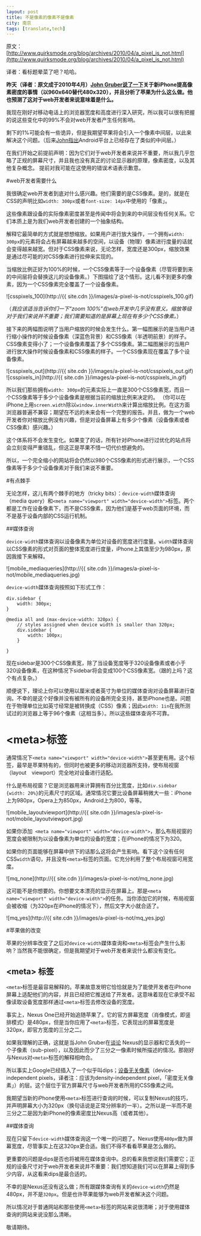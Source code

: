 ```yaml
---
layout: post
title: 不是像素的像素不是像素
city: 南京
tags: [translate,tech]
---
```


原文：[http://www.quirksmode.org/blog/archives/2010/04/a_pixel_is_not.html](http://www.quirksmode.org/blog/archives/2010/04/a_pixel_is_not.html)

译者：看标题晕菜了吧？哈哈。

**昨天（译者：原文成于2010年4月）[John Gruber说了一下](http://daringfireball.net/2010/04/why_960_by_640)关于新iPhone提高像素密度的事情（以960x640替代480x320），并且分析了苹果为什么这么做。他也预测了这对于web开发者来说意味着是什么。**

我现在刚好对移动电话上的浏览器宽度和高度进行深入研究，所以我可以很有把握的说这些变化中的99%不会对web开发者产生任何影响。

剩下的1%可能会有一些诡异，但是我期望苹果将会引入一个像素中间层，以此来解决这个问题。（后来[John指出](http://daringfireball.net/linked/2010/04/19/android-dips)Android平台上已经存在了类似的中间层。） 

在我们开始之前提前声明：因为它们对于web开发者来说并不重要，所以我几乎忽略了正规的屏幕尺寸，并且我也没有真正的讨论显示器的原理，像素密度，以及其他复杂概念。
提前对我可能在这使用的错误术语表示歉意。

#web开发者需要什么

我很确定web开发者到底对什么感兴趣。他们需要的是CSS像素。是的，就是在CSS的声明比如`width: 300px`或者`font-size: 14px`中使用的「像素」。

这些像素跟设备的实际像素密度甚至是传闻中将会到来的中间层没有任何关系。它们本质上是为我们web开发者创建的一个抽象结构。

解释它最简单的方式就是想想缩放。如果用户进行放大操作，一个拥有`width: 300px`的元素将会占有屏幕越来越多的空间，以设备（物理）像素进行度量的话就会变得越来越宽。但对于CSS像素来说，无论怎样，宽度还是300px，缩放效果是通过尽可能的对CSS像素进行拉伸来实现的。

当缩放比例正好为100%的时候，一个CSS像素等于一个设备像素（尽管将要到来的中间层将会替换这儿的设备像素。）下图描绘了这个情形。这儿看不到更多的像素，因为一个CSS像素完全覆盖了一个设备像素。

![csspixels_100](http://{{ site.cdn }}/images/a-pixel-is-not/csspixels_100.gif)

（_我应该适当告诉你们一下“zoom 100%”在web开发中几乎没有意义。缩放等级对于我们来说并不重要；我们需要知道的是屏幕上现在有多少个CSS像素。_）

接下来的两幅图说明了当用户缩放的时候会发生什么。第一幅图展示的是当用户进行缩小操作的时候设备像素（深蓝色背景）和CSS像素（半透明前景）的样子。CSS像素变得小了；一个设备像素覆盖了多个CSS像素。第二幅图展示的当用户进行放大操作时候设备像素和CSS像素的样子。一个CSS像素现在覆盖了多个设备像素。

![csspixels_out](http://{{ site.cdn }}/images/a-pixel-is-not/csspixels_out.gif)
![csspixels_in](http://{{ site.cdn }}/images/a-pixel-is-not/csspixels_in.gif)

所以我们那些拥有`width: 300px`的元素实际上一直是300个CSS像素宽，而且一个CSS像素等于多少个设备像素是根据当前的缩放比例来决定的。
（你可以在iPhone上用`screen.width`除以`window.innerWidth`来计算出缩放比例。在这方面浏览器普遍不兼容；期望在不远的未来会有一个完整的报告。并且，做为一个web开发者你对缩放比例没有兴趣，但是对设备屏幕上有多少个像素（设备像素或者CSS像素）感兴趣。）

这个体系将不会发生变化。如果变了的话，所有针对iPhone进行过优化的站点将会立刻变得严重错乱，但这正是苹果不惜一切代价想避免的。

所以，一个完全缩小的网站将会仍然以980个CSS像素的形式进行展示，一个CSS像素等于多少个设备像素对于我们来说不重要。

#有点棘手

无论怎样，这儿有两个棘手的地方（tricky bits）：`device-width`媒体查询（media query）和` <meta name="viewport" width="device-width"> `标签。两个都是工作在设备像素下，而不是CSS像素，因为他们是基于web页面的环境，而不是基于设备内部的CSS运行机制。

##媒体查询

`device-width`媒体查询以设备像素为单位对设备的宽度进行度量。`width`媒体查询以CSS像素的形式对页面的整体宽度进行度量，iPhone上其值至少为980px，原因我接下来解释。

![mobile_mediaqueries](http://{{ site.cdn }}/images/a-pixel-is-not/mobile_mediaqueries.jpg)

`device-width`媒体查询按照如下形式工作：

	div.sidebar {
		width: 300px;
	}

	@media all and (max-device-width: 320px) {
		// styles assigned when device width is smaller than 320px;
		div.sidebar {
			width: 100px;
		}

	}

现在sidebar是300个CSS像素宽，除了当设备宽度等于320设备像素或者小于320设备像素，在这种情况下sidebar将会变成100个CSS像素宽。（跟的上吗？这个有点复杂。）

顺便说下，理论上你可以使用以厘米或者英寸为单位的媒体查询对设备屏幕进行查询。不幸的是这个好像并没有被所有的设备所完全支持，甚至iPhone也是。问题在于物理单位比如英寸经常是被转换成（CSS）像素；因此`width: 1in`在我所测试过的浏览器上等于96个像素（这相当多）。所以这些媒体查询不可靠。

# \<meta\>标签

通常情况下`<meta name="viewport" width="device-width">`甚至更有用。这个标签，最早是苹果特有的，但同时也被更多的移动浏览器所支持，使布局视窗（layout　viewport）完全地对设备进行适配。

什么是布局视窗？它是浏览器用来计算拥有百分比宽度，比如`div.sidebar {width: 20%}`的元素尺寸的区域。通常情况它要比设备屏幕稍微大一些：iPhone上为980px，Opera上为850px，Android上为800，等等。	

![mobile_layoutviewport](http://{{ site.cdn }}/images/a-pixel-is-not/mobile_layoutviewport.jpg)

如果你添加` <meta name="viewport" width="device-width">`，那么布局视窗的宽度会被限制为以设备像素为单位的设备的宽度；在iPhone的情况下为320。

如果你的页面能够在屏幕中挤下的话那么这将会产生影响。看下这个没有任何CSS`width`语句，并且没有`<meta>`标签的页面。它充分利用了整个布局视窗可用宽度。

![mq_none](http://{{ site.cdn }}/images/a-pixel-is-not/mq_none.jpg)

这可能不是你想要的。你想要文本漂亮的显示在屏幕上。那是`<meta name="viewport" width="device-width">`的任务。当你添加它的时候，布局视窗会被收缩（为320px在iPhone的情况下），然后文字大小就合适了。

![mq_yes](http://{{ site.cdn }}/images/a-pixel-is-not/mq_yes.jpg)

#苹果做的改变

苹果的分辨率改变了之后对`device-width`媒体查询和`<meta>`标签会产生什么影响？当然我不能很确定，但是我期望对于web开发者来说什么都没有变化。

## \<meta\> 标签

`<meta>`标签是最容易解释的。苹果故意发明它恰恰就是为了能使开发者在iPhone屏幕上适配他们的内容，并且已经把它推送给了开发者。这意味着现在它承受不起像读取设备宽度那样通过`<meta>`标签去修改设备的宽度。

事实上，Nexus One已经开始追随苹果了。它的官方屏幕宽度（肖像模式，即竖排模式）是480px，但是当你应用了`<meta>`标签，它表现出的屏幕宽度是320px，即官方宽度的三分之二。

如果我理解的正确，这就是当John Gruber在[谈论](http://daringfireball.net/linked/2010/04/19/android-dips) Nexus的显示器和它丢失的一个子像素（sub-pixel），以及因此而少了三分之一像素时候所描述的情况。那刚好与Nexus对`<meta>`标签的解释相吻合。

所以事实上Google已经插入了一个似乎叫dips；[设备无关像素](http://developer.android.com/guide/practices/screens_support.html)（device-independent pixels，译者注：应该为density-independent pixel，「密度无关像素」）的层。这个层位于官方屏幕尺寸与web开发者所用的CSS像素之间。

我期望当新的iPhone使用`<meta>`标签进行查询的时候，可以复制Nexus的技巧，并声明屏幕大小为320px（换句话说是正常分辨率的一半）。之所以是一半而不是三分之二是因为新iPhone的像素密度比Nexus高（或者其他）。

##媒体查询

现在只留下`device-width`媒体查询这一个唯一的问题了。Nexus使用`480px`做为屏幕宽度，尽管事实上在这320px更合适。我们不得不看看苹果是怎么做的。

更重要的问题是dips是否也将被用在媒体查询中。总的看来我想说我们需要它；正规的设备尺寸对于web开发者来说并不重要：我们想知道我们可以在屏幕上得到多少内容，从这看来dips是最合适的。

不幸的是Nexus还没有这么做；所有跟媒体查询有关的`device-width`仍然是480px，并不是`320px`。但是也许苹果能够为web开发者解决这个问题。

所以情况对于普通网站和那些使用`<meta>`标签的网站来说很清晰；对于使用媒体查询的网站来说没那么清晰。

敬请期待。